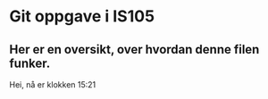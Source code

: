 # Git oppgave i IS105
## Her er en oversikt, over hvordan denne filen funker.

Hei, nå er klokken 15:21
